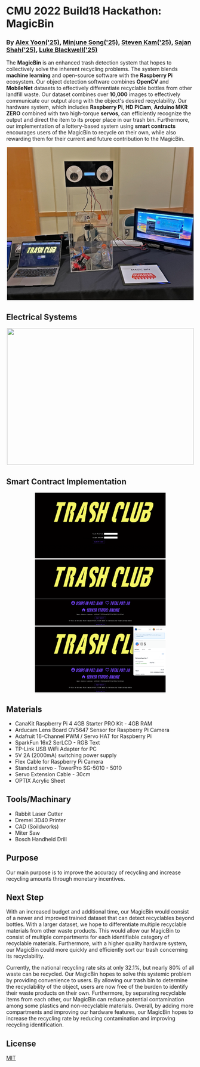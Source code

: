 # CMU 2022 Build18 Hackathon: MagicBin
### By [Alex Yoon('25)](https://github.com/alexyoon26), [Minjune Song('25)](https://github.com/pythonlearner1025/magicbin), [Steven Kam('25)](https://github.com/SKam23), [Sajan Shah('25)](https://github.com/sajshah6), [Luke Blackwell('25)](https://github.com/Xeno852)

The **MagicBin** is an enhanced trash detection system that hopes to collectively solve the inherent recycling problems. The system blends **machine learning** and open-source software with the **Raspberry Pi** ecosystem. Our object detection software combines **OpenCV** and **MobileNet** datasets to effectively differentiate recyclable bottles from other landfill waste. Our dataset combines over **10,000** images to effectively communicate our output along with the object's desired recyclability. Our hardware system, which includes **Raspberry Pi**, **HD PiCam**, **Arduino MKR ZERO** combined with two high-torque **servos**, can efficiently recognize the output and direct the item to its proper place in our trash bin. Furthermore, our implementation of a lottery-based system using **smart contracts** encourages users of the MagicBin to recycle on their own, while also rewarding them for their current and future contribution to the MagicBin.

<p align="center">
  <img src="/assets/MagicBin.jpg" width="500" height="410">
<!--   <img src="/assets/MagicBin.jpg" width="500" height="410"> -->
</p>

## Electrical Systems
<p align="center">
  <img src="/assets/magicbinelec.png" width="500" height="366">
</p>
  
## Smart Contract Implementation 
<p align="center">
  <img src="/assets/Screen Shot 2022-02-13 at 1.27.39 PM.png" width="350" height="176.35">
  <img src="/assets/Screen Shot 2022-02-13 at 1.27.48 PM.png" width="350" height="176.35">
  <img src="/assets/Screen Shot 2022-02-13 at 1.27.55 PM.png" width="350" height="176.35">
</p>

##  Materials 
- CanaKit Raspberry Pi 4 4GB Starter PRO Kit - 4GB RAM
- Arducam Lens Board OV5647 Sensor for Raspberry Pi Camera
- Adafruit 16-Channel PWM / Servo HAT for Raspberry Pi
- SparkFun 16x2 SerLCD - RGB Text
- TP-Link USB WiFi Adapter for PC
- 5V 2A (2000mA) switching power supply 
- Flex Cable for Raspberry Pi Camera
- Standard servo - TowerPro SG-5010 - 5010
- Servo Extension Cable - 30cm
- OPTIX Acrylic Sheet

## Tools/Machinary
- Rabbit Laser Cutter
- Dremel 3D40 Printer
- CAD (Soildworks)
- Miter Saw
- Bosch Handheld Drill

## Purpose 
Our main purpose is to improve the accuracy of recycling and increase recycling amounts through monetary incentives.

## Next Step
With an increased budget and additional time, our MagicBin would consist of a newer and improved trained dataset that can detect recyclables beyond bottles. With a larger dataset, we hope to differentiate multiple recyclable materials from other waste products. This would allow our MagicBin to consist of multiple compartments for each identifiable category of recyclable materials. Furthermore, with a higher quality hardware system, our MagicBin could more quickly and efficiently sort our trash concerning its recyclability.

Currently, the national recycling rate sits at only 32.1%, but nearly 80% of all waste can be recycled. Our MagicBin hopes to solve this systemic problem by providing convenience to users. By allowing our trash bin to determine the recyclability of the object, users are now free of the burden to identify their waste products on their own. Furthermore, by separating recyclable items from each other, our MagicBin can reduce potential contamination among some plastics and non-recyclable materials. Overall, by adding more compartments and improving our hardware features, our MagicBin hopes to increase the recycling rate by reducing contamination and improving recycling identification.

## License
[MIT](https://choosealicense.com/licenses/mit/)

